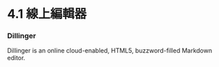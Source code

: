 # 4.1 線上編輯器

### Dillinger&#x20;

Dillinger is an online cloud-enabled, HTML5, buzzword-filled Markdown editor.

